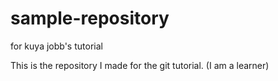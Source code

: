 # sample-repository
for kuya jobb's tutorial


This is the repository I made for the git tutorial. (I am a learner)